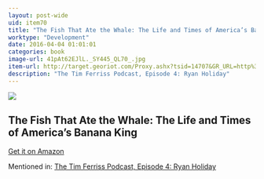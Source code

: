 ```yaml
---
layout: post-wide
uid: item70
title: "The Fish That Ate the Whale: The Life and Times of America’s Banana King"
worktype: "Development"
date: 2016-04-04 01:01:01
categories: book
image-url: 41pAt62EJlL._SY445_QL70_.jpg
item-url: http://target.georiot.com/Proxy.ashx?tsid=14707&GR_URL=http%3A%2F%2Fwww.amazon.com%2FFish-that-Ate-Whale-Americas-ebook%2Fdp%2FB0071VOLN8%2F
description: "The Tim Ferriss Podcast, Episode 4: Ryan Holiday"
---
```

<a href="http://target.georiot.com/Proxy.ashx?tsid=14707&GR_URL=http%3A%2F%2Fwww.amazon.com%2FFish-that-Ate-Whale-Americas-ebook%2Fdp%2FB0071VOLN8%2F" target="blank"><img src="../../../../img/thumbs/41pAt62EJlL._SY445_QL70_.jpg" class="prod-img"></a>
<h2>The Fish That Ate the Whale: The Life and Times of America’s Banana King</h2>
<p><a href="http://target.georiot.com/Proxy.ashx?tsid=14707&GR_URL=http%3A%2F%2Fwww.amazon.com%2FFish-that-Ate-Whale-Americas-ebook%2Fdp%2FB0071VOLN8%2F" target="blank">Get it on Amazon</a><p>
<p>Mentioned in: <a href="http://fourhourworkweek.com/2014/05/06/the-tim-ferriss-podcast-episode-4-ryan-holiday/comment-page-2/" target="blank">The Tim Ferriss Podcast, Episode 4: Ryan Holiday</a></p>
